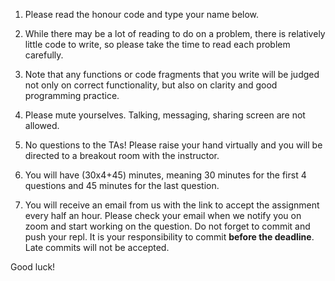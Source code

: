 1.	Please read the honour code and type your name below.

2.	While there may be a lot of reading to do on a problem, there is relatively little code to write, so please take the time to read each problem carefully.

3.	Note that any functions or code fragments that you write will be judged not only on correct functionality, but also on clarity and good programming practice.

4.	Please mute yourselves. Talking, messaging, sharing screen are not allowed. 

5.	No questions to the TAs! Please raise your hand virtually and you will be directed to a breakout room with the instructor.

6. You will have (30x4+45) minutes, meaning 30 minutes for the first 4 questions and 45 minutes for the last question. 

7. You will receive an email from us with the link to accept the assignment every half an hour. Please check your email when we notify you on zoom and start working on the question. Do not forget to commit and push your repl. It is your responsibility to commit **before the deadline**. Late commits will not be accepted.

Good luck!
 
